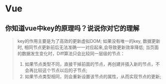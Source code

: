 # Vue

## 你知道vue中key的原理吗？说说你对它的理解

> key的作用主要是为了高效的更新虚拟DOM;
> 如果没有唯一的key, 数据更新时, 相同节点更新前后无法准确一一对应起来,会导致更新效率降低;
> 当页面的数据发生变化时，Diff算法只会比较同一层级的节点：
>
> 1. 如果节点类型不同，直接干掉前面的节点，再创建并插入新的节点，不会再比较这个节点以后的子节点;
> 2. 如果节点类型相同，则会重新设置该节点的属性，从而实现节点的更新;

